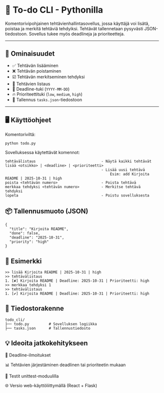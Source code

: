 # 📝 To-do CLI - Pythonilla

Komentorivipohjainen tehtävienhallintasovellus, jossa käyttäjä voi lisätä, poistaa ja merkitä tehtäviä tehdyiksi. 
Tehtävät tallennetaan pysyvästi JSON-tiedostoon. Sovellus tukee myös deadlineja ja prioriteetteja.

---

## 🔧 Ominaisuudet

- ✅ Tehtävän lisääminen
- ❌ Tehtävän poistaminen
- ☑️ Tehtävän merkitseminen tehdyksi
- 📄 Tehtävien listaus
- 📅 Deadline-tuki (`YYYY-MM-DD`)
- 🔥 Prioriteettituki (`low`, `medium`, `high`)
- 💾 Tallennus `tasks.json`-tiedostoon

---

## 🖥️ Käyttöohjeet

Komentoriviltä:

```bash
python todo.py
```

Sovelluksessa käytettävät komennot:

```
tehtävälistaus                 				- Näytä kaikki tehtävät
lisää <otsikko> | <deadline> | <prioriteetti>
											- Lisää uusi tehtävä
												Esim: add Kirjoita README | 2025-10-31 | high
poista <tehtävän numero>         			- Poista tehtävä
merkkaa tehdyksi <tehtävän numero>        	- Merkitse tehtävä tehdyksi
lopeta                 						- Poistu sovelluksesta
```


## 📦 Tallennusmuoto (JSON)

```
{
  "title": "Kirjoita README",
  "done": false,
  "deadline": "2025-10-31",
  "priority": "high"
}
```

## 🧪 Esimerkki
```
>> lisää Kirjoita README | 2025-10-31 | high
>> tehtävälistaus
1. [✘] Kirjoita README | Deadline: 2025-10-31 | Prioriteetti: high
>> merkkaa tehdyksi 1
>> tehtävälistaus
1. [✔] Kirjoita README | Deadline: 2025-10-31 | Prioriteetti: high
```

## 📁 Tiedostorakenne
```
todo_cli/
├── todo.py         # Sovelluksen logiikka
├── tasks.json      # Tallennustiedosto
```

## 💡 Ideoita jatkokehitykseen

🔔 Deadline-ilmoitukset

📊 Tehtävien järjestäminen deadlinen tai prioriteetin mukaan

🧪 Testit unittest-moduulilla

🌐 Versio web-käyttöliittymällä (React + Flask)



